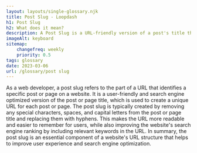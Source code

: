 ```yaml
--- 
layout: layouts/single-glossary.njk
title: Post Slug - Loopdash
h1: Post Slug
h2: What does it mean?
description: A Post Slug is a URL-friendly version of a post's title that is used to identify and access the post in WordPress.
imageAlt: keyboard
sitemap:
	changefreq: weekly
	priority: 0.5
tags: glossary
date: 2023-03-06
url: /glossary/post slug
---
```


As a web developer, a post slug refers to the part of a URL that identifies a specific post or page on a website. It is a user-friendly and search engine optimized version of the post or page title, which is used to create a unique URL for each post or page. The post slug is typically created by removing any special characters, spaces, and capital letters from the post or page title and replacing them with hyphens. This makes the URL more readable and easier to remember for users, while also improving the website's search engine ranking by including relevant keywords in the URL. In summary, the post slug is an essential component of a website's URL structure that helps to improve user experience and search engine optimization.
